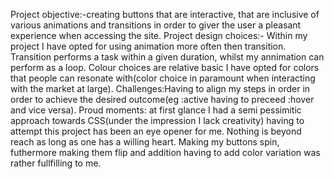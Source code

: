 Project objective:-creating buttons that are interactive, that are inclusive of various animations and transitions in order to giver the user a pleasant experience when accessing the site.
Project design choices:- Within my project I have opted for using animation more often then transition. Transition performs a task within a given duration, whilst my annimation can perform as a loop. Colour choices are relative basic I have opted for colors that people can resonate with(color choice in paramount when interacting with the market at large).
Challenges:Having to align my steps in order in order to achieve the desired outcome(eg :active having to preceed :hover and vice versa).
Proud moments: at first glance I had a semi pessimitic approach towards CSS(under the impression I lack creativity) having to attempt this project has been an eye opener for me. Nothing is beyond reach as long as one has a willing heart. Making my buttons spin, futhermore making them flip and addition having to add color  variation was rather fullfilling to me.
